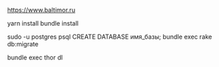 https://www.baltimor.ru


yarn install
bundle install

sudo -u postgres psql
CREATE DATABASE имя_базы;
bundle exec rake db:migrate

bundle exec thor dl